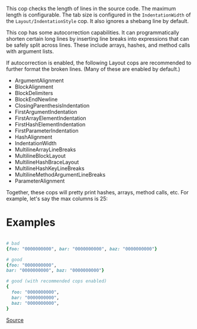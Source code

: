 
This cop checks the length of lines in the source code.
The maximum length is configurable.
The tab size is configured in the `IndentationWidth`
of the `Layout/IndentationStyle` cop.
It also ignores a shebang line by default.

This cop has some autocorrection capabilities.
It can programmatically shorten certain long lines by
inserting line breaks into expressions that can be safely
split across lines. These include arrays, hashes, and
method calls with argument lists.

If autocorrection is enabled, the following Layout cops
are recommended to further format the broken lines.
(Many of these are enabled by default.)

  - ArgumentAlignment
  - BlockAlignment
  - BlockDelimiters
  - BlockEndNewline
  - ClosingParenthesisIndentation
  - FirstArgumentIndentation
  - FirstArrayElementIndentation
  - FirstHashElementIndentation
  - FirstParameterIndentation
  - HashAlignment
  - IndentationWidth
  - MultilineArrayLineBreaks
  - MultilineBlockLayout
  - MultilineHashBraceLayout
  - MultilineHashKeyLineBreaks
  - MultilineMethodArgumentLineBreaks
  - ParameterAlignment

Together, these cops will pretty print hashes, arrays,
method calls, etc. For example, let's say the max columns
is 25:

# Examples

```ruby

# bad
{foo: "0000000000", bar: "0000000000", baz: "0000000000"}

# good
{foo: "0000000000",
bar: "0000000000", baz: "0000000000"}

# good (with recommended cops enabled)
{
  foo: "0000000000",
  bar: "0000000000",
  baz: "0000000000",
}
```

[Source](http://www.rubydoc.info/gems/rubocop/RuboCop/Cop/Layout/LineLength)